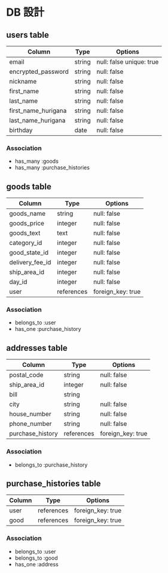 # DB 設計

## users table

| Column             | Type                | Options                 |
|--------------------|---------------------|-------------------------|
| email              | string              | null: false unique: true|
| encrypted_password | string              | null: false             |
| nickname           | string              | null: false             |
| first_name         | string              | null: false             |
| last_name          | string              | null: false             |
| first_name_hurigana| string              | null: false             |
| last_name_hurigana | string              | null: false              |
| birthday           | date                | null: false             |



### Association

* has_many :goods
* has_many :purchase_histories

## goods table

| Column                              | Type       | Options           |
|-------------------------------------|------------|-------------------|
| goods_name                          | string     | null: false       |
| goods_price                         | integer     | null: false       |
| goods_text                          | text       | null: false       |
| category_id                         | integer    | null: false       |
| good_state_id                       | integer    | null: false       |
| delivery_fee_id                     | integer    | null: false       |
| ship_area_id                        | integer    | null: false       |
| day_id                              | integer    | null: false       |
| user                                | references | foreign_key: true |


### Association

- belongs_to :user
- has_one :purchase_history

## addresses table

| Column               | Type       | Options           |
|----------------------|------------|-------------------|
| postal_code          | string     | null: false       |
| ship_area_id         | integer    | null: false       |
| bill                 | string     |                   |
| city                 | string     | null: false       |
| house_number         | string     | null: false       |
| phone_number         | string     | null: false       |
| purchase_history     | references | foreign_key: true |


### Association

- belongs_to :purchase_history

## purchase_histories table

| Column      | Type       | Options           |
|-------------|------------|-------------------|
| user        | references | foreign_key: true |
| good        | references | foreign_key: true |

### Association

- belongs_to :user
- belongs_to :good
- has_one    :address